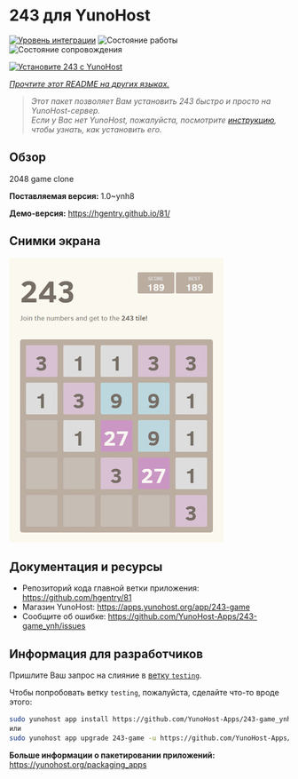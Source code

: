 <!--
Важно: этот README был автоматически сгенерирован <https://github.com/YunoHost/apps/tree/master/tools/readme_generator>
Он НЕ ДОЛЖЕН редактироваться вручную.
-->

# 243 для YunoHost

[![Уровень интеграции](https://apps.yunohost.org/badge/integration/243-game)](https://ci-apps.yunohost.org/ci/apps/243-game/)
![Состояние работы](https://apps.yunohost.org/badge/state/243-game)
![Состояние сопровождения](https://apps.yunohost.org/badge/maintained/243-game)

[![Установите 243 с YunoHost](https://install-app.yunohost.org/install-with-yunohost.svg)](https://install-app.yunohost.org/?app=243-game)

*[Прочтите этот README на других языках.](./ALL_README.md)*

> *Этот пакет позволяет Вам установить 243 быстро и просто на YunoHost-сервер.*  
> *Если у Вас нет YunoHost, пожалуйста, посмотрите [инструкцию](https://yunohost.org/install), чтобы узнать, как установить его.*

## Обзор

2048 game clone


**Поставляемая версия:** 1.0~ynh8

**Демо-версия:** <https://hgentry.github.io/81/>

## Снимки экрана

![Снимок экрана 243](./doc/screenshots/Screenshot-243.jpg)

## Документация и ресурсы

- Репозиторий кода главной ветки приложения: <https://github.com/hgentry/81>
- Магазин YunoHost: <https://apps.yunohost.org/app/243-game>
- Сообщите об ошибке: <https://github.com/YunoHost-Apps/243-game_ynh/issues>

## Информация для разработчиков

Пришлите Ваш запрос на слияние в [ветку `testing`](https://github.com/YunoHost-Apps/243-game_ynh/tree/testing).

Чтобы попробовать ветку `testing`, пожалуйста, сделайте что-то вроде этого:

```bash
sudo yunohost app install https://github.com/YunoHost-Apps/243-game_ynh/tree/testing --debug
или
sudo yunohost app upgrade 243-game -u https://github.com/YunoHost-Apps/243-game_ynh/tree/testing --debug
```

**Больше информации о пакетировании приложений:** <https://yunohost.org/packaging_apps>

